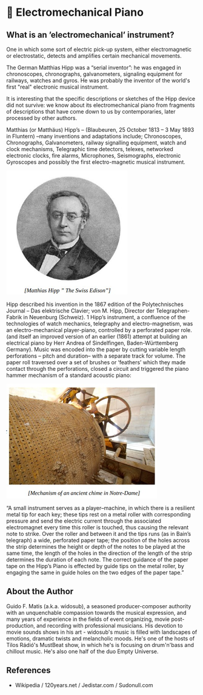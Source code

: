 # 🎹 Electromechanical Piano

## What is an ’electromechanical’ instrument?

One in which some sort of electric pick-up system, either electromagnetic or electrostatic,
detects and amplifies certain mechanical movements.

The German Matthias Hipp was a “serial inventor”: he was engaged in chronoscopes, chronographs,
galvanometers, signaling equipment for railways, watches and gyros. He was probably the inventor of the world's
first "real" electronic musical instrument.

It is interesting that the specific descriptions or sketches of the Hipp device did not survive: we know about its
electromechanical piano from fragments of descriptions that have come down to us by contemporaries, later
processed by other authors.

Matthias (or Matthäus) Hipp’s – (Blaubeuren, 25 October 1813 – 3
May 1893 in Fluntern) –many inventions and adaptations include;
Chronoscopes, Chronographs, Galvanometers, railway signalling
equipment, watch and clock mechanisms, Telegraphic time detectors,
telexes, networked electronic clocks, fire alarms, Microphones,
Seismographs, electronic Gyroscopes and possibly the first electro-magnetic musical instrument.

![Matthias Hipp](_static/images/electromechanical-piano/img_1.jpeg)

Hipp described his invention in the 1867 edition of the
Polytechnisches Journal – Das elektrische Clavier; von M. Hipp,
Director der Telegraphen-Fabrik in Neuenburg (Schweiz). 1 Hipp’s
instrument, a confluence of the technologies of watch mechanics,
telegraphy and electro-magnetism, was an electro-mechanical player-piano, controlled by a perforated paper role. (and itself an improved
version of an earlier (1861) attempt at building an electrical piano by Herr Andrea of Sindelfingen, Baden-Württemberg Germany).
Music was encoded into the paper by cutting variable length perforations – pitch and duration– with a separate
track for volume. The paper roll traversed over a set of brushes or ‘feathers’ which they made contact through the
perforations, closed a circuit and triggered the piano hammer mechanism of a standard acoustic piano:

![Electromechanical piano](_static/images/electromechanical-piano/img_2.jpeg)

“A small instrument serves as a player–machine, in which
there is a resilient metal tip for each key; these tips rest on
a metal roller with corresponding pressure and send the
electric current through the associated electromagnet
every time this roller is touched, thus causing the relevant
note to strike. Over the roller and between it and the tips
runs (as in Bain’s telegraph) a wide, perforated paper tape;
the position of the holes across the strip determines the
height or depth of the notes to be played at the same time,
the length of the holes in the direction of the length of
the strip determines the duration of each note. The correct
guidance of the paper tape on the Hipp’s Piano is effected
by guide tips on the metal roller, by engaging the same in
guide holes on the two edges of the paper tape.”

## About the Author

Guido F. Matis (a.k.a. widosub), a seasoned producer-composer authority with an unquenchable compassion towards the musical
expression, and many years of experience in the fields of event organizing, movie post-production, and recording with professional
musicians. His devotion to movie sounds shows in his art - widosub's music is filled with landscapes of emotions, dramatic twists and
melancholic moods. He's one of the hosts of Tilos Rádió's MustBeat show, in which he's is focusing on drum'n'bass and chillout
music. He's also one half of the duo Empty Universe.

## References

- Wikipedia / 120years.net / Jedistar.com / Sudonull.com
